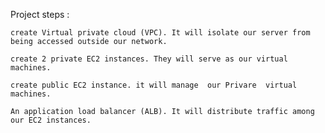 Project steps :

    create Virtual private cloud (VPC). It will isolate our server from being accessed outside our network.

    create 2 private EC2 instances. They will serve as our virtual machines.

    create public EC2 instance. it will manage  our Privare  virtual machines.

    An application load balancer (ALB). It will distribute traffic among our EC2 instances.

